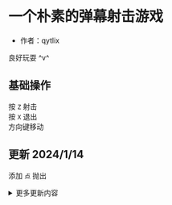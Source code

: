 # 一个朴素的弹幕射击游戏
- 作者：qytlix  

良好玩耍 ^v^

## 基础操作
按 `Z` 射击  
按 `X` 退出  
方向键移动

## 更新 2024/1/14  
添加 `点` 抛出

<details>
<summary>
更多更新内容
</summary>

## 更新 2024/1/13  
添加 `Power` 随机抛出

## 更新 2024/1/7
添加 `Power`  
修改至 `OOP`

## 更新 2024/1/1
修改按 `A` 使得敌机出现  
添加 `S` 显示判定框

## 更新 2023/12/30
新增敌机于200 200处  
按 `A` 使敌机射  
</details>